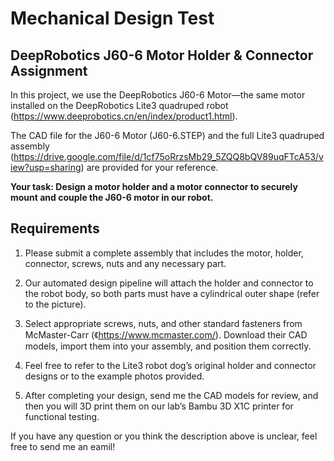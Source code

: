 # Mechanical Design Test

## DeepRobotics J60-6 Motor Holder & Connector Assignment

In this project, we use the DeepRobotics J60-6 Motor—the same motor installed on the DeepRobotics Lite3 quadruped robot (<https://www.deeprobotics.cn/en/index/product1.html>).

The CAD file for the J60-6 Motor (J60-6.STEP) and the full Lite3 quadruped assembly (<https://drive.google.com/file/d/1cf75oRrzsMb29_5ZQQ8bQV89uqFTcA53/view?usp=sharing>) are provided for your reference.

**Your task: Design a motor holder and a motor connector to securely mount and couple the J60-6 motor in our robot.**


## Requirements

1. Please submit a complete assembly that includes the motor, holder, connector, screws, nuts and any necessary part.

2. Our automated design pipeline will attach the holder and connector to the robot body, so both parts must have a cylindrical outer shape (refer to the picture).

3. Select appropriate screws, nuts, and other standard fasteners from McMaster-Carr (《https://www.mcmaster.com/). Download their CAD models, import them into your assembly, and position them correctly.

4. Feel free to refer to the Lite3 robot dog’s original holder and connector designs or to the example photos provided.

5. After completing your design, send me the CAD models for review, and then you will 3D print them on our lab’s Bambu 3D X1C printer for functional testing.

If you have any question or you think the description above is unclear, feel free to send me an eamil!